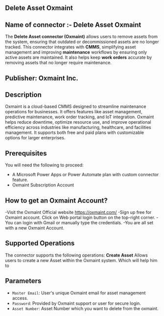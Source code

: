 ## Delete Asset Oxmaint

## Name of connector :- Delete Asset Oxmaint
The **Delete Asset connector (Oxmaint)** allows users to remove assets from the system, ensuring that outdated or decommissioned assets are no longer tracked. This connector integrates with **CMMS**, simplifying asset management and improving **maintenance** workflows by ensuring only active assets are maintained. It also helps keep **work orders** accurate by removing assets that no longer require maintenance.

## Publisher: Oxmaint Inc.

## Description
Oxmaint is a cloud-based CMMS designed to streamline maintenance operations for businesses. It offers features like asset management, predictive maintenance, work order tracking, and IoT integration. Oxmaint helps reduce downtime, optimize resource use, and improve operational efficiency across industries like manufacturing, healthcare, and facilities management. It supports both free and paid plans with customizable options for larger enterprises.

## Prerequisites
You will need the following to proceed:
* A Microsoft Power Apps or Power Automate plan with custom connector feature.
* Oxmaint Subscription Account

## How to get an Oxmaint Account?
-Visit the Oxmaint Official website https://oxmaint.com/
-Sign up free for Oxmaint account. Click on Web portal login button on the top-right corner.
-You can login with Gmail or manually type the credentials.
-You are all set with a new Oxmaint Account.


## Supported Operations
The connector supports the following operations:
**Create Asset**
Allows users to create a new Asset within the Oxmaint system. Which will help him to 
 
## Parameters

* `Master Email`: User's unique Oxmaint email for asset management access.
* `Password`: Provided by Oxmaint support or user for secure login.
* `Asset Number`: Asset Number which you want to delete from the oxmaint.
